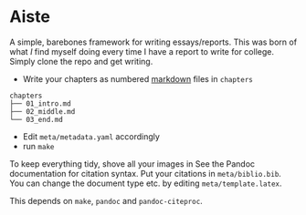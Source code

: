 # Aiste
A simple, barebones framework for writing essays/reports. This was born of what *I* find myself doing every time I have a report to write for college. Simply clone the repo and get writing.

* Write your chapters as numbered [markdown](http://daringfireball.net/projects/markdown/syntax) files in `chapters`

```
chapters
├── 01_intro.md
├── 02_middle.md
└── 03_end.md
```

* Edit `meta/metadata.yaml` accordingly
* run `make`

To keep everything tidy, shove all your images in 
See the Pandoc documentation for citation syntax. Put your citations in `meta/biblio.bib`. 
You can change the document type etc. by editing `meta/template.latex`.

This depends on `make`, `pandoc` and `pandoc-citeproc`.
